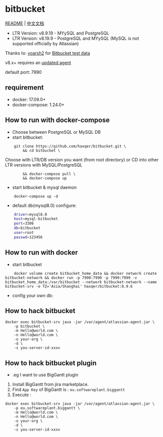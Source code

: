 # bitbucket

[README](README.md) | [中文文档](README_zh.md)

+ LTR Version: v8.9.19 - MYySQL and PostgreSQL
+ LTR Version: v8.19.9 - PostgreSQL and MYySQL (MySQL is not supported officially by Atlassian)


Thanks to: [voarsh2](https://github.com/voarsh2) for [Bitbucket test data](https://github.com/haxqer/jira/issues/30) 

v8.x+ requires an [updated agent](https://github.com/haxqer/bitbucket/issues/1)

default port: 7990

## requirement
- docker: 17.09.0+
- docker-compose: 1.24.0+

## How to run with docker-compose

- Choose between PostgreSQL or MySQL DB
- start bitbucket:

```
    git clone https://github.com/haxqer/bitbucket.git \
        && cd bitbucket \
```

Choose with LTR/DB version you want (from root directory) or CD into other LTR versions with MySQL/PostgreSQL

```
        && docker-compose pull \
        && docker-compose up
```

- start bitbucket & mysql daemon

```
    docker-compose up -d
```

- default db(mysql8.0) configure:

```bash
    driver=mysql8.0
    host=mysql-bitbucket
    port=3306
    db=bitbucket
    user=root
    passwd=123456
```

## How to run with docker

- start bitbucket

```
    docker volume create bitbucket_home_data && docker network create bitbucket-network && docker run -p 7990:7990 -p 7999:7999 -v bitbucket_home_data:/var/bitbucket --network bitbucket-network --name bitbucket-srv -e TZ='Asia/Shanghai' haxqer/bitbucket:8.9.6
```

- config your own db:



## How to hack bitbucket

```
docker exec bitbucket-srv java -jar /var/agent/atlassian-agent.jar \
    -p bitbucket \
    -m Hello@world.com \
    -n Hello@world.com \
    -o your-org \
    -d \
    -s you-server-id-xxxx
```

## How to hack bitbucket plugin

- .eg I want to use BigGantt plugin
1. Install BigGantt from jira marketplace.
2. Find `App Key` of BigGantt is : `eu.softwareplant.biggantt`
3. Execute :

```
docker exec bitbucket-srv java -jar /var/agent/atlassian-agent.jar \
    -p eu.softwareplant.biggantt \
    -m Hello@world.com \
    -n Hello@world.com \
    -o your-org \
    -d \
    -s you-server-id-xxxx
```

